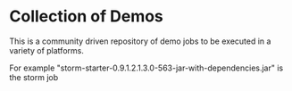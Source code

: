 # Collection of Demos

This is a community driven repository of demo jobs to be executed in a variety of platforms.

For example "storm-starter-0.9.1.2.1.3.0-563-jar-with-dependencies.jar" is the storm job   
